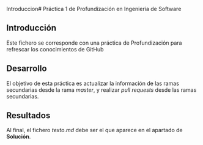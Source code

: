 Introduccion# Práctica 1 de Profundización en Ingeniería de Software

## Introducción

Este fichero se corresponde con una práctica de Profundización para refrescar los conocimientos de GitHub

## Desarrollo

El objetivo de esta práctica es actualizar la información de las ramas secundarias desde la rama *master*, y realizar *pull requests* desde las ramas secundarias.

## Resultados

Al final, el fichero *texto.md* debe ser el que aparece en el apartado de **Solución**.

